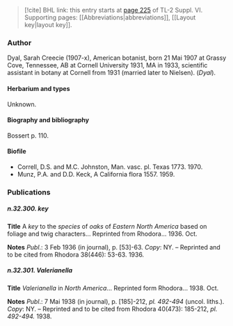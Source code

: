 > [!cite] BHL link: this entry starts at [page 225](https://www.biodiversitylibrary.org/item/103835#page/235/mode/1up) of TL-2 Suppl. VI.
> Supporting pages: [[Abbreviations|abbreviations]], [[Layout key|layout key]].

### Author

Dyal, Sarah Creecie (1907-x), American botanist, born 21 Mai 1907 at Grassy Cove, Tennessee, AB at Cornell University 1931, MA in 1933, scientific assistant in botany at Cornell from 1931 (married later to Nielsen). (*Dyal*).

#### Herbarium and types

Unknown.

#### Biography and bibliography

Bossert p. 110.

#### Biofile

- Correll, D.S. and M.C. Johnston, Man. vasc. pl. Texas 1773. 1970.
- Munz, P.A. and D.D. Keck, A California flora 1557. 1959.

### Publications

##### n.32.300. key

**Title**
A *key* to the *species* of *oaks* of *Eastern North America* based on foliage and twig characters... Reprinted from Rhodora... 1936. Oct.

**Notes**
*Publ*.: 3 Feb 1936 (in journal), p. \[53\]-63. *Copy*: NY. – Reprinted and to be cited from Rhodora 38(446): 53-63. 1936.

##### n.32.301. Valerianella

**Title**
*Valerianella* in *North America*... Reprinted form Rhodora... 1938. Oct.

**Notes**
*Publ*.: 7 Mai 1938 (in journal), p. \[185\]-212, *pl. 492-494* (uncol. liths.). *Copy*: NY. – Reprinted and to be cited from Rhodora 40(473): 185-212, *pl. 492-494.* 1938.

